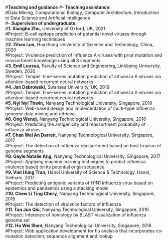 #<b>Teaching and guidance</b>
#- <b>Teaching assistance:</b>  
#Data Mining, Computational Biology, Computer Architecture, Introduction to Data Science and Artificial Intelligence  
#- <b>Supervision of undergraduate:</b>  
#<b>1. Xianghe Zhu,</b> University of Oxford, UK, 2021  
#Project: B-cell epitope prediction of potential novel viruses through machine learning techniques  
#<b>2. Zihan Luo,</b> Huazhong University of Science and Technology, China, 2020  
#Project: Virulence prediction of influenza A viruses with prior mutation and reassortment knowledge using all 8 segments  
#<b>3. Emil Luusua,</b>  Faculty of Science and Engineering, Linköping University, Sweden, 2020  
#Project: Tempel: time-series mutation prediction of influenza A viruses via attention-based recurrent neural networks  
#<b>4. Jan Dabrowski,</b> Swansea University, UK, 2019  
#Project: Tempel: time-series mutation prediction of influenza A viruses via attention-based recurrent neural networks  
#<b>5. Nyi Nyi Thwin,</b> Nanyang Technological University, Singapore, 2019  
#Project: Web-based design and implementation of multi-type influenza genomic data mining and retrieval    
#<b>6. Ong Wenqi,</b> Nanyang Technological University, Singapore, 2018   
#Project: Predicting the antigenicity and reassortment probability of influenza viruses   
#<b>7. Chan Wei An Darren,</b> Nanyang Technological University, Singapore, 2017   
#Project: The detection of influenza reassortment based on host tropism of genome segments   
#<b>8. Gayle Natalie Ang,</b> Nanyang Technological University, Singapore, 2017   
#Project: Applying machine learning techniques to predict influenza virulence based on its potential origin sequence   
#<b>9. Viet Hung Tran,</b> Hanoi University of Science & Technology, Hanoi, Vietnam, 2017    
#Project: Predicting antigenic variants of H1N1 influenza virus based on epidemics and pandemics using a stacking model  
#<b>10. Chew Li Ting Chery,</b> Nanyang Technological University, Singapore, 2016   
#Project: The detection of virulence factors of influenza  
#<b>11. Tan Jun Qiu,</b> Nanyang Technological University, Singapore, 2016  
#Project: Inference of homology by BLAST visualization of influenza genome set   
#<b>12. Ho Wei Shen,</b> Nanyang Technological University, Singapore, 2016   
#Project: Web application development for flu analysis that incorporates co-mutation detection, sequence alignment and lookup  
